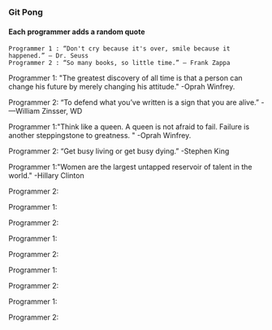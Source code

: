 ### Git Pong
#### Each programmer adds a random quote

```Example:
Programmer 1 : “Don't cry because it's over, smile because it happened.” ― Dr. Seuss
Programmer 2 : “So many books, so little time.” ― Frank Zappa
```

Programmer 1: "The greatest discovery of all time is that a person can change his future by merely changing his attitude."
-Oprah Winfrey.


Programmer 2: “To defend what you’ve written is a sign that you are alive.” -—William Zinsser, WD

Programmer 1:"Think like a queen. A queen is not afraid to fail. Failure is another steppingstone to greatness. "
-Oprah Winfrey.


Programmer 2: “Get busy living or get busy dying.” -Stephen King

Programmer 1:"Women are the largest untapped reservoir of talent in the world."
-Hillary Clinton


Programmer 2:

Programmer 1:

Programmer 2:

Programmer 1:

Programmer 2:

Programmer 1:

Programmer 2:

Programmer 1:

Programmer 2:
